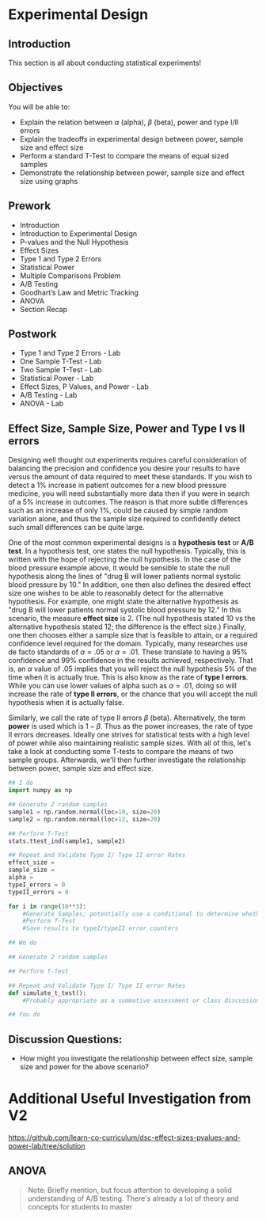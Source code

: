 
# Experimental Design

## Introduction

This section is all about conducting statistical experiments! 

## Objectives

You will be able to:
 * Explain the relation between $\alpha$ (alpha), $\beta$ (beta), power and type I/II errors
 * Explain the tradeoffs in experimental design between power, sample size and effect size
 * Perform a standard T-Test to compare the means of equal sized samples
 * Demonstrate the relationship between power, sample size and effect size using graphs

## Prework

* Introduction
* Introduction to Experimental Design
* P-values and the Null Hypothesis
* Effect Sizes
* Type 1 and Type 2 Errors
* Statistical Power
* Multiple Comparisons Problem
* A/B Testing
* Goodhart’s Law and Metric Tracking
* ANOVA
* Section Recap

## Postwork
* Type 1 and Type 2 Errors - Lab
* One Sample T-Test - Lab
* Two Sample T-Test - Lab
* Statistical Power - Lab
* Effect Sizes, P Values, and Power - Lab
* A/B Testing - Lab
* ANOVA - Lab

## Effect Size, Sample Size, Power and Type I vs II errors

Designing well thought out experiments requires careful consideration of balancing the precision and confidence you desire your results to have versus the amount of data required to meet these standards. If you wish to detect a 1% increase in patient outcomes for a new blood pressure medicine, you will need substantially more data then if you were in search of a 5% increase in outcomes. The reason is that more subtle differences such as an increase of only 1%, could be caused by simple random variation alone, and thus the sample size required to confidently detect such small differences can be quite large. 

One of the most common experimental designs is a **hypothesis test** or **A/B test**. In a hypothesis test, one states the null hypothesis. Typically, this is written with the hope of rejecting the null hypothesis. In the case of the blood pressure example above, it would be sensible to state the null hypothesis along the lines of "drug B will lower patients normal systolic blood pressure by 10." In addition, one then also defines the desired effect size one wishes to be able to reasonably detect for the alternative hypothesis. For example, one might state the alternative hypothesis as "drug B will lower patients normal systolic blood pressure by 12." In this scenario, the measure **effect size** is 2. (The null hypothesis stated 10 vs the alternative hypothesis stated 12; the difference is the effect size.) Finally, one then chooses either a sample size that is feasible to attain, or a required confidence level required for the domain. Typically, many researches use de facto standards of $\alpha = .05$ or $\alpha = .01$. These translate to having a 95% confidence and 99% confidence in the results achieved, respectively. That is, an $\alpha$ value of .05 implies that you will reject the null hypothesis 5% of the time when it is actually true. This is also know as the rate of **type I errors**. While you can use lower values of alpha such as $\alpha=.01$, doing so will increase the rate of **type II errors**, or the chance that you will accept the null hypothesis when it is actually false. 

Similarly, we call the rate of type II errors $\beta$ (beta). Alternatively, the term **power** is used which is $1-\beta$. Thus as the power increases, the rate of type II errors decreases. Ideally one strives for statistical tests with a high level of power while also maintaining realistic sample sizes. With all of this, let's take a look at conducting some T-tests to compare the means of two sample groups. Afterwards, we'll then further investigate the relationship between power, sample size and effect size.


```python
## I do
import numpy as np

## Generate 2 random samples
sample1 = np.random.normal(loc=10, size=20)
sample2 = np.random.normal(loc=12, size=20)

## Perform T-Test
stats.ttest_ind(sample1, sample2)

## Repeat and Validate Type I/ Type II error Rates
effect_size = 
sample_size =
alpha = 
typeI_errors = 0
typeII_errors = 0

for i in range(10**3):
    #Generate Samples; potentially use a conditional to determine whether null hypothesis is true/false
    #Perform T-Test
    #Save results to typeI/typeII error counters
```


```python
## We do 

## Generate 2 random samples

## Perform T-Test

## Repeat and Validate Type I/ Type II error Rates
def simulate_t_test():
    #Probably appropriate as a summative assessment or class discussion
```


```python
## You do
```

## Discussion Questions:

* How might you investigate the relationship between effect size, sample size and power for the above scenario?

# Additional Useful Investigation from V2

https://github.com/learn-co-curriculum/dsc-effect-sizes-pvalues-and-power-lab/tree/solution

## ANOVA

> Note: Briefly mention, but focus attention to developing a solid understanding of A/B testing. There's already a lot of theory and concepts for students to master
